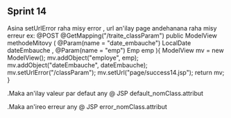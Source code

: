 ## Sprint 14
Asina setUrlError raha misy error , url an'ilay page andehanana raha misy erreur
ex: 
@POST
    @GetMapping("/traite_classParam")
    public ModelView methodeMitovy ( @Param(name = "date_embauche") LocalDate dateEmbauche , @Param(name = "emp") Emp emp ){
        ModelView mv = new ModelView();
        mv.addObject("employe", emp);
        mv.addObject("dateEmbauche", dateEmbauche);
        mv.setUrlError("/classParam");
        mv.setUrl("page/success14.jsp");
        return mv;
    }

.Maka an'ilay valeur par defaut any @ JSP
default_nomClass.attribut

.Maka an'ireo erreur any @ JSP
error_nomClass.attribut





